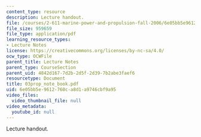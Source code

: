 ```yaml
---
content_type: resource
description: Lecture handout.
file: /courses/2-611-marine-power-and-propulsion-fall-2006/6e05bb5e9612760ca8d1a9746cbf9a95_03prop_note_book.pdf
file_size: 959659
file_type: application/pdf
learning_resource_types:
- Lecture Notes
license: https://creativecommons.org/licenses/by-nc-sa/4.0/
ocw_type: OCWFile
parent_title: Lecture Notes
parent_type: CourseSection
parent_uid: 4842d167-7d2b-2d5f-2d39-7b2abe3faef6
resourcetype: Document
title: 03prop_note_book.pdf
uid: 6e05bb5e-9612-760c-a8d1-a9746cbf9a95
video_files:
  video_thumbnail_file: null
video_metadata:
  youtube_id: null
---
```

Lecture handout.